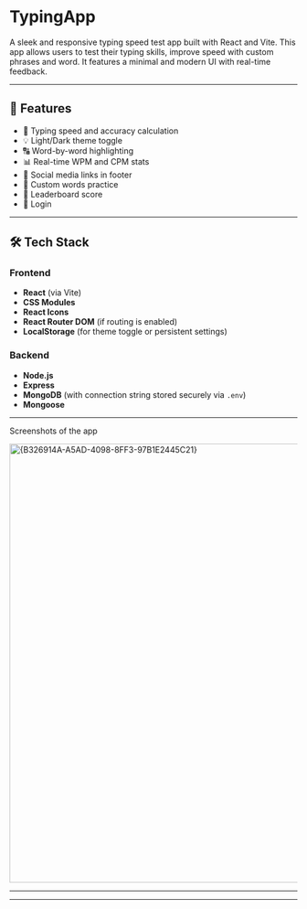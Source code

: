 # TypingApp

A sleek and responsive typing speed test app built with React and Vite. This app allows users to test their typing skills, improve speed with custom phrases and word. It features a minimal and modern UI with real-time feedback.

---

## 🚀 Features

- 🎯 Typing speed and accuracy calculation  
- 💡 Light/Dark theme toggle  
- 🔠 Word-by-word highlighting  
- 📊 Real-time WPM and CPM stats  
- 🔗 Social media links in footer  
- 🔁 Custom words practice
- 👑 Leaderboard score
- 👤 Login 

---

## 🛠 Tech Stack

### Frontend
- **React** (via Vite)
- **CSS Modules** 
- **React Icons**
- **React Router DOM** (if routing is enabled)
- **LocalStorage** (for theme toggle or persistent settings)

### Backend 
- **Node.js**
- **Express**
- **MongoDB** (with connection string stored securely via `.env`)
- **Mongoose**

--- 

Screenshots of the app

<img width="1366" height="768" alt="{B326914A-A5AD-4098-8FF3-97B1E2445C21}" src="https://github.com/user-attachments/assets/989b0894-3371-4f29-817e-e99da369e9f6" />

---
---
